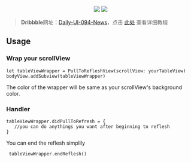 <p align='center'>
  <img src='https://d13yacurqjgara.cloudfront.net/users/141880/screenshots/2542648/dailyui-094.gif'>
  <img src='https://ww2.sinaimg.cn/large/006y8lVagw1fblmfrhb5oj30m505k0t4.jpg'>
<!-- </p>
<p align='center'>
</p> -->

> **Dribbble**网址：[Daily-UI-094-News](https://dribbble.com/shots/2542648-Daily-UI-094-News)，点击 [此处](https://github.com/cbangchen/CBPullToReflesh/wiki) 查看详细教程

## Usage

### Wrap your scrollView

``` 
let tableViewWrapper = PullToRefleshView(scrollView: yourTableView)
bodyView.addSubview(tableViewWrapper)
```
The color of the wrapper will be same as your scrollView's background color.


### Handler

``` 
tableViewWrapper.didPullToRefresh = {
   //you can do anythings you want after beginning to reflesh
}
```
You can end the reflesh simplily 

```
 tableViewWrapper.endReflesh()
```


